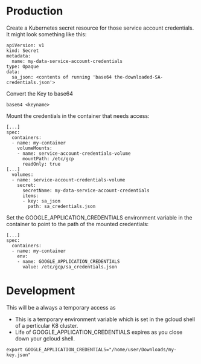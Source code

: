 # Production

Create a Kubernetes secret resource for those service account credentials. It might look something like this:

```
apiVersion: v1
kind: Secret
metadata:
  name: my-data-service-account-credentials
type: Opaque
data:
  sa_json: <contents of running 'base64 the-downloaded-SA-credentials.json'>
```

Convert the Key to base64

```
base64 <keyname>
```

Mount the credentials in the container that needs access:

```
[...]
spec:
  containers:
  - name: my-container
    volumeMounts:
    - name: service-account-credentials-volume
      mountPath: /etc/gcp
      readOnly: true
[...]
  volumes:
  - name: service-account-credentials-volume
    secret:
      secretName: my-data-service-account-credentials
      items:
      - key: sa_json
        path: sa_credentials.json

```

Set the GOOGLE_APPLICATION_CREDENTIALS environment variable in the container to point to the path of the mounted credentials:

```
[...]
spec:
  containers:
  - name: my-container
    env:
    - name: GOOGLE_APPLICATION_CREDENTIALS
      value: /etc/gcp/sa_credentials.json
```

# Development

This will be a always a temporary access as

- This is a temporary environment variable which is set in the gcloud shell of a perticular K8 cluster.
- Life of GOOGLE_APPLICATION_CREDENTIALS expires as you close down your gcloud shell.

```
export GOOGLE_APPLICATION_CREDENTIALS="/home/user/Downloads/my-key.json"
```

